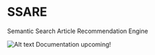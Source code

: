 # SSARE
Semantic Search Article Recommendation Engine

![Alt text](image.png)
Documentation upcoming!
